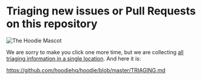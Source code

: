 # Triaging new issues or Pull Requests on this repository

![The Hoodie Mascot](https://avatars1.githubusercontent.com/u/1888826?v=3&s=200)

We are sorry to make you click one more time, but we are collecting [all triaging information
in a single location](https://github.com/hoodiehq/hoodie/blob/master/TRIAGING.md). And here it is:

https://github.com/hoodiehq/hoodie/blob/master/TRIAGING.md
